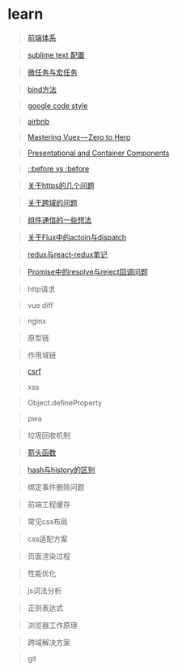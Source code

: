 # learn

> [前端体系]()

> [sublime text 配置](https://github.com/helloyangzhi/blogs/issues/1)

> [微任务与宏任务](https://juejin.im/post/5b73d7a6518825610072b42b)

> [bind方法](https://blog.csdn.net/daimomo000/article/details/72897035)

> [google code style](https://github.com/google/styleguide)

> [airbnb](https://github.com/airbnb/javascript)

> [Mastering Vuex — Zero to Hero](https://github.com/helloyangzhi/blogs/issues/2)

> [Presentational and Container Components](https://medium.com/@dan_abramov/smart-and-dumb-components-7ca2f9a7c7d0)

> [::before vs :before](https://css-tricks.com/to-double-color-or-not-do-double-colon/)

> [关于https的几个问题](https://github.com/helloyangzhi/learn/issues/4)

> [关于跨域的问题](https://github.com/helloyangzhi/learn/issues/5)

> [组件通信的一些想法](https://github.com/helloyangzhi/learn/issues/6)

> [关于Flux中的actoin与dispatch ](https://github.com/helloyangzhi/learn/issues/7)

> [redux与react-redux笔记](https://github.com/helloyangzhi/learn/issues/8)

> [Promise中的resolve与reject回调问题](https://github.com/helloyangzhi/learn/issues/9)

> http请求

> vue diff

> nginx

> 原型链

> 作用域链

> [csrf](https://github.com/helloyangzhi/learn/issues/11)

> xss

> Object.defineProperty

> pwa

> 垃圾回收机制

> [箭头函数](https://github.com/helloyangzhi/learn/blob/master/ES6/%E5%87%BD%E6%95%B0%E6%89%A9%E5%B1%95/%E7%AE%AD%E5%A4%B4%E5%87%BD%E6%95%B0.html)

> [hash与history的区别](https://github.com/helloyangzhi/learn/issues/10)

> 绑定事件删除问题

> 前端工程缓存

> 常见css布局

> css适配方案

> 页面渲染过程

> 性能优化

> js词法分析

> 正则表达式

> 浏览器工作原理

> 跨域解决方案

> git
